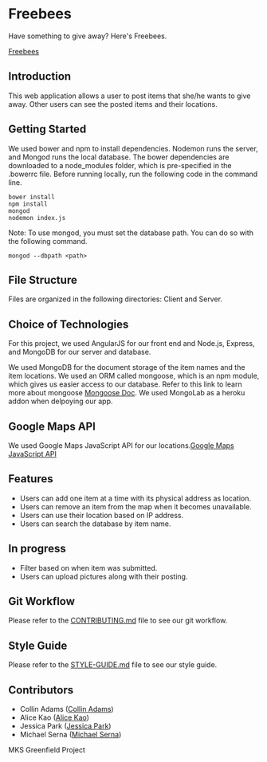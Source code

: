 # Freebees
Have something to give away? Here's Freebees.

[Freebees](https://freebees.herokuapp.com/)

## Introduction 

This web application allows a user to post items that she/he wants to give away. Other users can see the posted items and their locations.

## Getting Started

We used bower and npm to install dependencies. Nodemon runs the server, and Mongod runs the local database. The bower dependencies are downloaded to a node_modules folder, which is pre-specified in the .bowerrc file. Before running locally, run the following code in the command line.
```
bower install
npm install
mongod
nodemon index.js
```

Note: To use mongod, you must set the database path. You can do so with the following command.
```
mongod --dbpath <path>
```

## File Structure

Files are organized in the following directories: Client and Server.

## Choice of Technologies

For this project, we used AngularJS for our front end and Node.js, Express, and MongoDB for our server and database.

We used MongoDB for the document storage of the item names and the item locations. We used an ORM called mongoose, which is an npm module, which gives us easier access to our database. Refer to this link to learn more about mongoose [Mongoose Doc](http://mongoosejs.com/). We used MongoLab as a heroku addon when delpoying our app.

## Google Maps API

We used Google Maps JavaScript API for our locations.[Google Maps JavaScript API](https://developers.google.com/maps/documentation/javascript/)

## Features

- Users can add one item at a time with its physical address as location.
- Users can remove an item from the map  when it becomes unavailable.
- Users can use their location based on IP address.
- Users can search the database by item name.

## In progress

- Filter based on when item was submitted.
- Users can upload pictures along with their posting.

## Git Workflow

Please refer to the [CONTRIBUTING.md](_CONTRIBUTING.md) file to see our git workflow.

## Style Guide

Please refer to the [STYLE-GUIDE.md](_STYLE-GUIDE.md) file to see our style guide.

## Contributors
- Collin Adams ([Collin Adams](https://github.com/collinadams))
- Alice Kao ([Alice Kao](https://github.com/alicekao))
- Jessica Park ([Jessica Park](https://github.com/tinkleJess))
- Michael Serna ([Michael Serna](https://github.com/michaelserna))


MKS Greenfield Project
